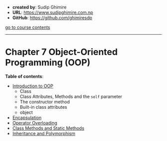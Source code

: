 - **created by**: Sudip Ghimire
- **URL**: https://www.sudipghimire.com.np
- **GitHub**: https://github.com/ghimiresdp

[go to course contents](https://github.com/ghimiresdp/python-level1/)
<hr>

# Chapter 7 Object-Oriented Programming (OOP)

**Table of contents**:

- [Introduction to OOP](Chapter%207.1%20oop.md)
    - Class
    - Class Attributes, Methods and the `self` parameter
    - The constructor method
    - Built-in class attributes
    - object
- [Encapsulation](Chapter%207.2%20Encapsulation.md)
- [Operator Overloading](Chapter%207.3%20Operator%20Overloading.md)
- [Class Methods and Static Methods](Chapter%207.4%20Class%20Methods%20and%20Static%20Methods.md)
- [Inheritance and Polymorphism](Chapter%207.5%20Inheritance%20and%20Polymorphism.md)
